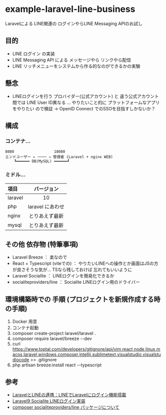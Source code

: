 # example-laravel-line-business
Laravelによる LINE関連の ログインやらLINE Messaging APIのお試し

## 目的
- LINE ログイン の実装
- LINE Messaging API による メッセージやら リンクやら配信
- LINE リッチメニューをシステムから作る的なのができるかの実験

## 懸念
- LINEログインを行う プロバイダー(公式アカウント) と 違う公式アカウント間では LINE User ID異なる ... やりたいこと的に プラットフォームなアプリをやりたい ので検証
  → OpenID Connect でのSSOを目指すしかないか？

## 構成
### コンテナ...
    8080                  18080
    エンドユーザー ← ──── → 管理者 (Laravel + nginx WEB)
        ┗━━━━━━ DB(MySQL) ━━━━━━┛

### ミドル...
|項目|バージョン|
|:---|:---:|
|laravel|10|
|php|laravel にあわせ|
|nginx|とりあえず最新|
|mysql|とりあえず最新|

## その他 依存物 (特筆事項)
- Laravel Breeze ： 楽なので
- React + Typescript (viteでの) ： やりたいLINEへの操作とか画面はJSの方が良さそうな気が... TSなら残しておけば 忘れてもいいように
- Laravel Socialite ： LINEログインを簡易化できるか
- socialiteproviders/line ： Socialite LINEログイン用のドライバー

## 環境構築時での 手順 (プロジェクトを新規作成する時の手順)
1. Docker 用意
1. コンテナ起動
1. composer create-project laravel/laravel .
1. composer require laravel/breeze --dev
1. curl https://www.toptal.com/developers/gitignore/api/vim,react,node,linux,macos,laravel,windows,composer,intellij,sublimetext,visualstudio,visualstudiocode >> .gitignore
1. php artisan breeze:install react --typescript

## 参考
- [LaravelとLINEの連携：LINEでLaravelにログイン機能搭載](https://biz.addisteria.com/laravel_line_integration/)
- [Laravel9 Socialite LINEログイン実装](https://qiita.com/takahara_yuuki/items/6b84330582e69ed0b297)
- [composer socialiteproviders/line パッケージについて](https://packagist.org/packages/socialiteproviders/line)